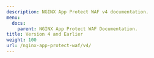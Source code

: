 ```yaml
---
description: NGINX App Protect WAF v4 documentation.
menu:
  docs:
    parent: NGINX App Protect WAF Documentation.
title: Version 4 and Earlier
weight: 100
url: /nginx-app-protect-waf/v4/
---
```

